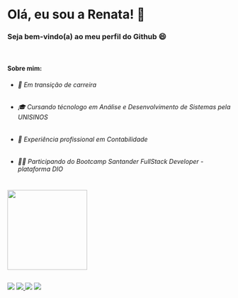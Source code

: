# Olá, eu sou a Renata! 👋
### Seja bem-vindo(a) ao meu perfil do Github 😄 

<br>

#### **Sobre mim:**

- ###### 🌱 Em transição de carreira
- ###### 🎓 Cursando técnologo em Análise e Desenvolvimento de Sistemas pela UNISINOS
- ###### 💸 Experiência profissional em Contabilidade
- ###### 👩‍💻 Participando do Bootcamp Santander FullStack Developer - plataforma DIO

#

<div>
  <a href="https://github.com/RenataMRosa">
  <img height="180em" src="https://github-readme-stats.vercel.app/api?username=RenataMRosa&show_icons=true&theme=jolly&include_all_commits=true&count_private=true"/>
  <!-- <img height="140em" src="https://github-readme-stats.vercel.app/api/top-langs/?username=RenataMRosa&layout=compact&langs_count=7&theme=jolly"/> -->
</div>
  
  ##
 
<div>
  <a href="https://discord.com/users/974044209592041523" target="_blank"><img src="https://img.shields.io/badge/Discord-7289DA?style=for-the-badge&logo=discord&logoColor=white" target="_blank"></a> 
  <a href = "mailto:renatamellodarosa@gmail.com"><img src="https://img.shields.io/badge/Gmail-D14836?style=for-the-badge&logo=gmail&logoColor=white" target="_blank"</a>
  <a href="https://www.linkedin.com/in/renataamello" target="_blank"><img src="https://img.shields.io/badge/-LinkedIn-%230077B5?style=for-the-badge&logo=linkedin&logoColor=white" target="_blank"></a> 
  <a href="https://www.instagram.com/renataa_mello/" target="_blank"><img src="https://img.shields.io/badge/-Instagram-%23E4405F?style=for-the-badge&logo=instagram&logoColor=white" target="_blank"></a> 
</div>
